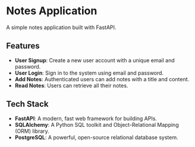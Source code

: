 # Notes Application

A simple notes application built with FastAPI.

## Features

- **User Signup**: Create a new user account with a unique email and password.
- **User Login**: Sign in to the system using email and password.
- **Add Notes**: Authenticated users can add notes with a title and content.
- **Read Notes**: Users can retrieve all their notes.

## Tech Stack

- **FastAPI**: A modern, fast web framework for building APIs.
- **SQLAlchemy**: A Python SQL toolkit and Object-Relational Mapping (ORM) library.
- **PostgreSQL**: A powerful, open-source relational database system.

